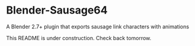 # Blender-Sausage64
 A Blender 2.7+ plugin that exports sausage link characters with animations

This README is under construction. Check back tomorrow.
